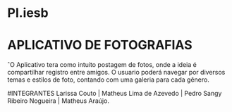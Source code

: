 # PI.iesb

# APLICATIVO DE FOTOGRAFIAS
ˆO Aplicativo tera como intuito postagem de fotos, onde a ideia é compartilhar registro entre amigos. O usuario poderá navegar por diversos temas e estilos de foto, contando com uma galeria para cada gênero.

#INTEGRANTES
  Larissa Couto |
  Matheus Lima de Azevedo |
  Pedro Sangy Ribeiro Nogueira |
  Matheus Araújo.

